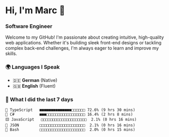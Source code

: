 # Hi, I'm Marc 👋 
### Software Engineer

Welcome to my GitHub! I'm passionate about creating intuitive, high-quality web applications. Whether it's building sleek front-end designs or tackling complex back-end challenges, I'm always eager to learn and improve my skills.  

### 🌍 Languages I Speak  
- 🇩🇪 **German** (Native)  
- 🇬🇧 **English** (Fluent)

### 🤯 What I did the last 7 days

```
🔷 TypeScript   ■■■■■■■■■■■■■■□□□□□□ 72.6% (9 hrs 30 mins)
🔷 C#           ■■■□□□□□□□□□□□□□□□□□ 16.4% (2 hrs 8 mins)
🟨 JavaScript   □□□□□□□□□□□□□□□□□□□□  2.1% (0 hrs 16 mins)
📄 JSON         □□□□□□□□□□□□□□□□□□□□  2.1% (0 hrs 16 mins)
📄 Bash         □□□□□□□□□□□□□□□□□□□□  2.0% (0 hrs 15 mins)
```